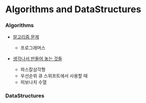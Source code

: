 # Algorithms and DataStructures


### Algorithms
* [알고리즘 문제](/Algorithms/Algorithms.md/#algorithm_problem)
  * 프로그래머스

* [생각나서 만들어 놓는 것들](/Algorithms/Algorithms.md/#my)
  * 파스칼삼각형
  * 우선순위 큐 스위프트에서 사용할 때
  * 피보나치 수열



### DataStructures
